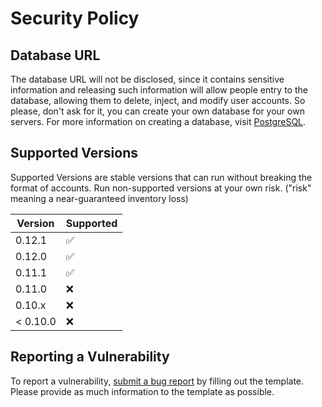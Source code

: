 # Security Policy

## Database URL

The database URL will not be disclosed, since it contains sensitive information and releasing such information will allow people entry to the database, allowing them to delete, inject, and modify user accounts. So please, don't ask for it, you can create your own database for your own servers. For more information on creating a database, visit [PostgreSQL](https://www.postgresql.org/).

## Supported Versions

Supported Versions are stable versions that can run without breaking the format of accounts. Run non-supported versions at your own risk. ("risk" meaning a near-guaranteed inventory loss)

| Version  | Supported          |
| -------  | ------------------ |
| 0.12.1   | :white_check_mark: |
| 0.12.0   | :white_check_mark: |
| 0.11.1   | :white_check_mark: |
| 0.11.0   | :x:                |
| 0.10.x   | :x:                |
| < 0.10.0 | :x:                |

## Reporting a Vulnerability

To report a vulnerability, [submit a bug report](https://github.com/definitely-nobody-is-here/Mountain_Guarder/issues/new?assignees=&labels=bug&template=bug-report.md&title=BUG+-+%5BSummary+here%5D) by filling out the template. Please provide as much information to the template as possible.